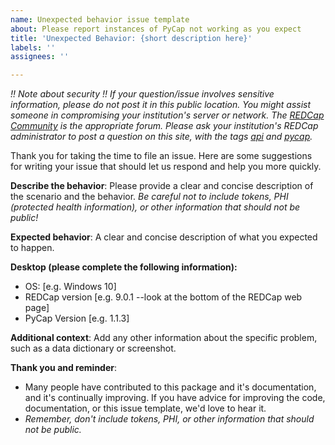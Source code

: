 ```yaml
---
name: Unexpected behavior issue template
about: Please report instances of PyCap not working as you expect
title: 'Unexpected Behavior: {short description here}'
labels: ''
assignees: ''

---
```


*!! Note about security !! If your question/issue involves sensitive information, please do not post it in this public location.  You might assist someone in compromising your institution's server or network.  The [REDCap Community](https://community.projectredcap.org/spaces/20/index.html) is the appropriate forum.  Please ask your institution's REDCap administrator to post a question on this site, with the tags [api](https://community.projectredcap.org/topics/337/api.html) and [pycap](https://community.projectredcap.org/topics/2803/pycap.html).*

Thank you for taking the time to file an issue.  Here are some suggestions for writing your issue that should let us respond and help you more quickly.

**Describe the behavior**: Please provide a clear and concise description of the scenario and the behavior.  *Be careful not to include tokens, PHI (protected health information), or other information that should not be public!*


**Expected behavior**: A clear and concise description of what you expected to happen.


**Desktop (please complete the following information):**
 - OS: [e.g. Windows 10]
 - REDCap version [e.g. 9.0.1 --look at the bottom of the REDCap web page]
 - PyCap Version [e.g. 1.1.3]


**Additional context**: Add any other information about the specific problem, such as a data dictionary or screenshot.


**Thank you and reminder**: 
  * Many people have contributed to this package and it's documentation, and it's continually improving.  If you have advice for improving the code, documentation, or this issue template, we'd love to hear it.
  * *Remember, don't include tokens, PHI, or other information that should not be public.*
